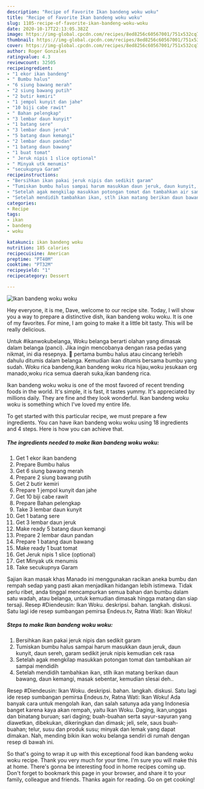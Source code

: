 ```yaml
---
description: "Recipe of Favorite Ikan bandeng woku woku"
title: "Recipe of Favorite Ikan bandeng woku woku"
slug: 1105-recipe-of-favorite-ikan-bandeng-woku-woku
date: 2020-10-17T22:13:05.382Z
image: https://img-global.cpcdn.com/recipes/8ed8256c60567001/751x532cq70/ikan-bandeng-woku-woku-foto-resep-utama.jpg
thumbnail: https://img-global.cpcdn.com/recipes/8ed8256c60567001/751x532cq70/ikan-bandeng-woku-woku-foto-resep-utama.jpg
cover: https://img-global.cpcdn.com/recipes/8ed8256c60567001/751x532cq70/ikan-bandeng-woku-woku-foto-resep-utama.jpg
author: Roger Gonzales
ratingvalue: 4.3
reviewcount: 32505
recipeingredient:
- "1 ekor ikan bandeng"
- " Bumbu halus"
- "6 siung bawang merah"
- "2 siung bawang putih"
- "2 butir kemiri"
- "1 jempol kunyit dan jahe"
- "10 biji cabe rawit"
- " Bahan pelengkap"
- "3 lembar daun kunyit"
- "1 batang sere"
- "3 lembar daun jeruk"
- "5 batang daun kemangi"
- "2 lembar daun pandan"
- "1 batang daun bawang"
- "1 buat tomat"
- " Jeruk nipis 1 slice optional"
- " Minyak utk menumis"
- "secukupnya Garam"
recipeinstructions:
- "Bersihkan ikan pakai jeruk nipis dan sedikit garam"
- "Tumiskan bumbu halus sampai harum masukkan daun jeruk, daun kunyit, daun sereh, garam sedikit jeruk nipis kemudian cek rasa"
- "Setelah agak mengkilap masukkan potongan tomat dan tambahkan air sampai mendidih"
- "Setelah mendidih tambahkan ikan, stlh ikan matang berikan daun bawang, daun kemangi, masak sebentar, kemudian slesai deh.."
categories:
- Recipe
tags:
- ikan
- bandeng
- woku

katakunci: ikan bandeng woku 
nutrition: 185 calories
recipecuisine: American
preptime: "PT40M"
cooktime: "PT32M"
recipeyield: "1"
recipecategory: Dessert

---
```



![Ikan bandeng woku woku](https://img-global.cpcdn.com/recipes/8ed8256c60567001/751x532cq70/ikan-bandeng-woku-woku-foto-resep-utama.jpg)

Hey everyone, it is me, Dave, welcome to our recipe site. Today, I will show you a way to prepare a distinctive dish, ikan bandeng woku woku. It is one of my favorites. For mine, I am going to make it a little bit tasty. This will be really delicious.

Untuk #ikanwokubelanga, Woku belanga berarti olahan yang dimasak dalam belanga (panci). Jika ingin mencobanya dengan rasa pedas yang nikmat, ini dia resepnya. 🥰 pertama bumbu halus atau cincang terlebih dahulu ditumis dalam belanga. Kemudian ikan ditumis bersama bumbu yang sudah. Woku rica bandeng,ikan bandeng woku rica hijau,woku jesukaan org manado,woku rica semua daerah suka,ikan bandeng rica.

Ikan bandeng woku woku is one of the most favored of recent trending foods in the world. It's simple, it is fast, it tastes yummy. It's appreciated by millions daily. They are fine and they look wonderful. Ikan bandeng woku woku is something which I've loved my entire life.


To get started with this particular recipe, we must prepare a few ingredients. You can have ikan bandeng woku woku using 18 ingredients and 4 steps. Here is how you can achieve that.

<!--inarticleads1-->

##### The ingredients needed to make Ikan bandeng woku woku:

1. Get 1 ekor ikan bandeng
1. Prepare  Bumbu halus
1. Get 6 siung bawang merah
1. Prepare 2 siung bawang putih
1. Get 2 butir kemiri
1. Prepare 1 jempol kunyit dan jahe
1. Get 10 biji cabe rawit
1. Prepare  Bahan pelengkap
1. Take 3 lembar daun kunyit
1. Get 1 batang sere
1. Get 3 lembar daun jeruk
1. Make ready 5 batang daun kemangi
1. Prepare 2 lembar daun pandan
1. Prepare 1 batang daun bawang
1. Make ready 1 buat tomat
1. Get  Jeruk nipis 1 slice (optional)
1. Get  Minyak utk menumis
1. Take secukupnya Garam


Sajian ikan masak khas Manado ini menggunakan racikan aneka bumbu dan rempah sedap yang pasti akan menjadikan hidangan lebih istimewa. Tidak perlu ribet, anda tinggal mencampurkan semua bahan dan bumbu dalam satu wadah, atau belanga, untuk kemudian dimasak hingga matang dan siap tersaji. Resep #Diendeusin: Ikan Woku. deskripsi. bahan. langkah. diskusi. Satu lagi ide resep sumbangan pemirsa Endeus.tv, Ratna Wati: Ikan Woku! 

<!--inarticleads2-->

##### Steps to make Ikan bandeng woku woku:

1. Bersihkan ikan pakai jeruk nipis dan sedikit garam
1. Tumiskan bumbu halus sampai harum masukkan daun jeruk, daun kunyit, daun sereh, garam sedikit jeruk nipis kemudian cek rasa
1. Setelah agak mengkilap masukkan potongan tomat dan tambahkan air sampai mendidih
1. Setelah mendidih tambahkan ikan, stlh ikan matang berikan daun bawang, daun kemangi, masak sebentar, kemudian slesai deh..


Resep #Diendeusin: Ikan Woku. deskripsi. bahan. langkah. diskusi. Satu lagi ide resep sumbangan pemirsa Endeus.tv, Ratna Wati: Ikan Woku! Ada banyak cara untuk mengolah ikan, dan salah satunya ada yang Indonesia banget karena kaya akan rempah, yaitu Ikan Woku. Daging, ikan,unggas dan binatang buruan; sari daging; buah-buahan serta sayur-sayuran yang diawetkan, dibekukan, dikeringkan dan dimask; jeli, sele, saus buah-buahan; telur, susu dan produk susu; minyak dan lemak yang dapat dimakan. Nah, mending bikin ikan woku belanga sendiri di rumah dengan resep di bawah ini. 

So that's going to wrap it up with this exceptional food ikan bandeng woku woku recipe. Thank you very much for your time. I'm sure you will make this at home. There's gonna be interesting food in home recipes coming up. Don't forget to bookmark this page in your browser, and share it to your family, colleague and friends. Thanks again for reading. Go on get cooking!
